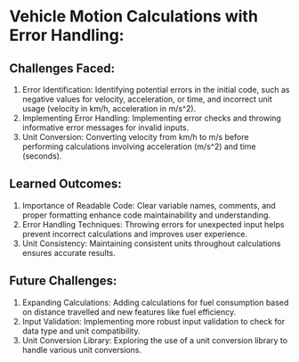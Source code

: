 # Vehicle Motion Calculations with Error Handling:
## Challenges Faced:

1. Error Identification: Identifying potential errors in the initial code, such as negative values for velocity, acceleration, or time, and incorrect unit usage (velocity in km/h, acceleration in m/s^2).
2. Implementing Error Handling: Implementing error checks and throwing informative error messages for invalid inputs.
3. Unit Conversion: Converting velocity from km/h to m/s before performing calculations involving acceleration (m/s^2) and time (seconds).

## Learned Outcomes:

1. Importance of Readable Code: Clear variable names, comments, and proper formatting enhance code maintainability and understanding.
2. Error Handling Techniques: Throwing errors for unexpected input helps prevent incorrect calculations and improves user experience.
3. Unit Consistency: Maintaining consistent units throughout calculations ensures accurate results.

## Future Challenges:

1. Expanding Calculations: Adding calculations for fuel consumption based on distance travelled and new features like fuel efficiency.
2. Input Validation: Implementing more robust input validation to check for data type and unit compatibility.
3. Unit Conversion Library: Exploring the use of a unit conversion library to handle various unit conversions.
